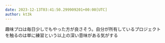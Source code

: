 ```yaml
---
date: 2023-12-13T03:41:50.299909201+00:00[UTC]
author: kt3k
---
```

趣味プロは毎日少しでもやった方が良さそう。自分が所有しているプロジェクトを触るのは単に練習という以上の深い意味がある気がする
